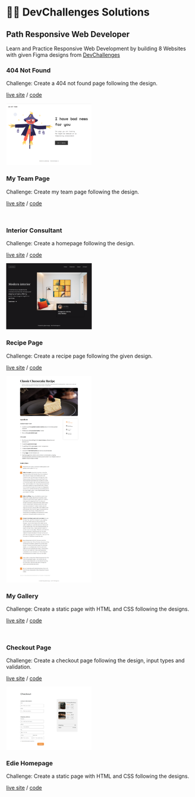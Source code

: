 # 👩‍💻 DevChallenges Solutions

## Path Responsive Web Developer

Learn and Practice Responsive Web Development by building 8 Websites with given Figma designs from [DevChallenges](https://devchallenges.io/paths/responsive-web-developer)


### **404 Not Found**    
Challenge: Create a 404 not found page following the design.    

[live site](https://amansgz.github.io/css-404-not-found/) / [code](https://github.com/amansgz/css-404-not-found)     
 
<img src= "https://github.com/amansgz/css-404-not-found/blob/df29c20b7d830920f7526bf537f0d091de4d8f59/assets/preview.png" title= "404 not found" alt= "404 not found" width= "230">      


### **My Team Page**
Challenge: Create my team page following the design.    

[live site](https://amansgz.github.io/css-my-team-page/) / [code](https://github.com/amansgz/css-my-team-page) 

<img src= "https://github.com/amansgz/css-my-team-page/blob/22533edc09cf38e32b851de59d9580547b6017bf/assets/preview.png" title= "" alt= "" width= "230">      


### **Interior Consultant**  
Challenge: Create a homepage following the design.    

[live site](https://amansgz.github.io/css-interior-consultant/) / [code](https://github.com/amansgz/css-interior-consultant)

<img src= "https://github.com/amansgz/css-interior-consultant/blob/0c90528122b3926b18434d5979f35ed0461fbe95/assets/preview.png" title= "" alt= "" width= "230">      


### **Recipe Page**  
Challenge: Create a recipe page following the given design.    

[live site](https://amansgz.github.io/css-recipe-page/) / [code](https://github.com/amansgz/css-recipe-page)

<img src= "https://github.com/amansgz/css-recipe-page/blob/185486694cb50d65d69d77a74e801b16710729db/assets/preview.png" title= "" alt= "" width= "230">      


### **My Gallery**  
Challenge: Create a static page with HTML and CSS following the designs.   

[live site](https://amansgz.github.io/css-my-gallery/) / [code](https://github.com/amansgz/css-my-gallery)

<img src= "https://github.com/amansgz/css-my-gallery/blob/e8dc67756a166601bb7393d78cc572d974c6ff3e/assets/preview.png" title= "" alt= "" width= "230">      


### **Checkout Page**  
Challenge: Create a checkout page following the design, input types and validation.  

[live site](https://amansgz.github.io/css-checkout-page/) / [code](https://github.com/amansgz/css-checkout-page)

<img src= "https://github.com/amansgz/css-checkout-page/blob/9161162c21f7f4f4f8950edfb0f8385e971cfe1c/assets/preview.png" title= "" alt= "" width= "230">      


### **Edie Homepage**   
Challenge: Create a static page with HTML and CSS following the designs.   

[live site](https://amansgz.github.io/css-edie-homepage/) / [code](https://github.com/amansgz/css-edie-homepage)

<img src= "https://github.com/amansgz/css-edie-homepage/blob/6c06d5a1e9d67135cf64bac5a09956081edfd302/assets/preview.png" title= "" alt= "" width= "230">      

